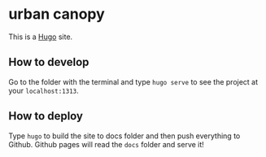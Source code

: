 # urban canopy

This is a [Hugo](https://gohugo.io) site.

## How to develop
Go to the folder with the terminal and type `hugo serve` to see the project at your `localhost:1313`.


## How to deploy
Type `hugo` to build the site to docs folder and then push everything to Github. Github pages will read the `docs` folder and serve it!

